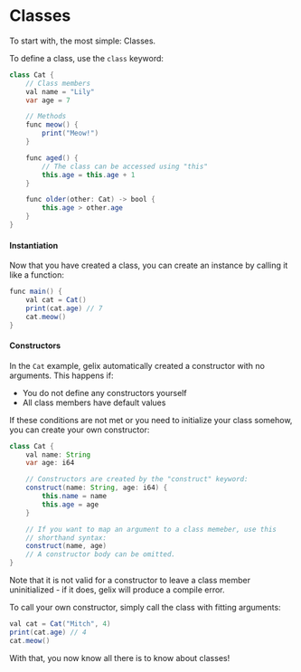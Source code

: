 # Classes

To start with, the most simple: Classes.

To define a class, use the `class` keyword:

```java
class Cat {
    // Class members
    val name = "Lily"
    var age = 7

    // Methods
    func meow() {
        print("Meow!")
    }

    func aged() {
        // The class can be accessed using "this"
        this.age = this.age + 1
    }

    func older(other: Cat) -> bool {
        this.age > other.age
    }
}
```

#### Instantiation

Now that you have created a class, you can create an instance by calling it like a function:

```java
func main() {
    val cat = Cat()
    print(cat.age) // 7
    cat.meow()
}
```

#### Constructors

In the `Cat` example, gelix automatically created a constructor with no arguments.
This happens if:
- You do not define any constructors yourself
- All class members have default values

If these conditions are not met or you need to initialize your class somehow, you can
create your own constructor:

```java
class Cat {
    val name: String
    var age: i64

    // Constructors are created by the "construct" keyword:
    construct(name: String, age: i64) {
        this.name = name
        this.age = age
    }

    // If you want to map an argument to a class memeber, use this
    // shorthand syntax:
    construct(name, age)
    // A constructor body can be omitted.
}
```

Note that it is not valid for a constructor to leave a class member
uninitialized - if it does, gelix will produce a compile error.

To call your own constructor, simply call the class with fitting arguments:

```java
val cat = Cat("Mitch", 4)
print(cat.age) // 4
cat.meow()
```

With that, you now know all there is to know about classes!